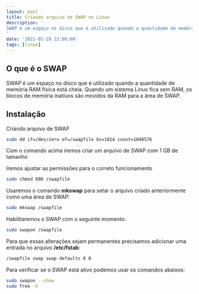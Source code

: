 ```yaml
---
layout: post
title: Criando arquivo de SWAP no Linux
description: '
SWAP é um espaço no disco que é utilizado quando a quantidade de memória RAM física está cheia. Quando um sistema Linux fica sem RAM, os blocos de memória inativos são movidos da RAM para a área de SWAP.
'
date: '2021-01-29 22:00:00'
tags: [linux]
---
```


## O que é o SWAP

SWAP é um espaço no disco que é utilizado quando a quantidade de memória RAM física está cheia. Quando um sistema Linux fica sem RAM, os blocos de memória inativos são movidos da RAM para a área de SWAP.

## Instalação

Criando arquivo de SWAP

```bash
sudo dd if=/dev/zero of=/swapfile bs=1024 count=1048576
```
Com o comando acima iremos criar um arquivo de SWAP com 1 GB de tamanho

Iremos ajustar as permissões para o correto funcionamento

```bash
sudo chmod 600 /swapfile
```

Usaremos o comando **mkswap** para setar o arquivo criado anteriormente como uma área de SWAP:

```bash
sudo mkswap /swapfile
```

Habilitaremos o SWAP com o seguinte momento:

```bash
sudo swapon /swapfile
```

Para que essas alterações sejam permanentes precisamos adicionar uma entrada no arquivo **/etc/fstab**:

```bash
/swapfile swap swap defaults 0 0
```

Para verificar se o SWAP está ativo podemos usar os comandos abaixos:

```bash
sudo swapon --show
sudo free -h
```
